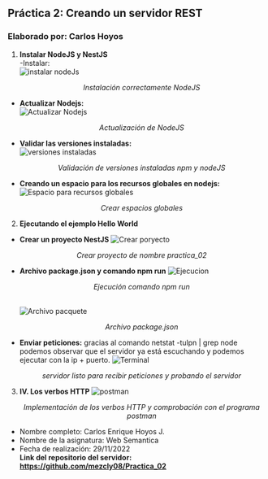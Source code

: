 ## Práctica 2: Creando un servidor REST  
### Elaborado por: Carlos Hoyos  
1. **Instalar NodeJS y NestJS**  
  -Instalar:  
  ![instalar nodeJs](https://user-images.githubusercontent.com/74604371/204339688-4f83c4c8-2427-4e7d-986c-3db90c328f20.JPG)<p align="center">_Instalación correctamente NodeJS_</p>  
  - **Actualizar Nodejs:**  
  ![Actualizar Nodejs](https://user-images.githubusercontent.com/74604371/204339943-67d18fa0-56c5-4259-839b-2d260dd882df.JPG)<p align="center">_Actualización de NodeJS_</p>  
  - **Validar las versiones instaladas:**  
  ![versiones instaladas](https://user-images.githubusercontent.com/74604371/204340156-a90e902c-5651-40a1-bdd5-5e0840726cf4.JPG)<p align="center">_Validación de versiones instaladas npm y nodeJS_</p>  
  - **Creando un espacio para los recursos globales en nodejs:**  
  ![Espacio para recursos globales](https://user-images.githubusercontent.com/74604371/204340805-0ccd9cc8-2796-4c30-9be9-e23509acffb1.JPG)<p align="center">_Crear espacios globales_</p>  
2. **Ejecutando el ejemplo Hello World**
  - **Crear un proyecto NestJS**
  ![Crear poryecto](https://user-images.githubusercontent.com/74604371/204342361-61187f11-c6e1-47ca-bb66-448baf173826.JPG) <p align="center">_Crear proyecto de nombre practica_02_</p>  
  - **Archivo package.json y comando npm run**
  ![Ejecucion](https://user-images.githubusercontent.com/74604371/204346592-afb78a29-8ad6-476d-8312-0c87869737a0.jpg)<p align="center">_Ejecución comando npm run_</p>  
  ![Archivo pacquete](https://user-images.githubusercontent.com/74604371/204346890-41b9f8e2-ad35-4908-a3ff-8cce0f86b041.JPG)<p align="center">_Archivo package.json_</p>  
- **Enviar peticiones:** gracias al comando netstat -tulpn | grep node podemos observar que el servidor ya está escuchando y podemos ejecutar con la ip + puerto.
  ![Terminal](https://user-images.githubusercontent.com/74604371/204347809-e8fabe14-3c53-4dcf-93e9-f9ed3b49ee10.png)<p align="center">_servidor listo para recibir peticiones y probando el servidor_</p>  
3. **IV. Los verbos HTTP**
![postman](https://user-images.githubusercontent.com/74604371/204446816-f960cda4-655b-4b00-bf9e-9dcc45489612.jpg)<p align="center">_Implementación de los verbos HTTP y comprobación con el programa postman_</p>  
  - Nombre completo: Carlos Enrique Hoyos J.  
  - Nombre de la asignatura: Web Semantica  
  - Fecha de realización: 29/11/2022  
**Link del repositorio del servidor:  https://github.com/mezcly08/Practica_02**
